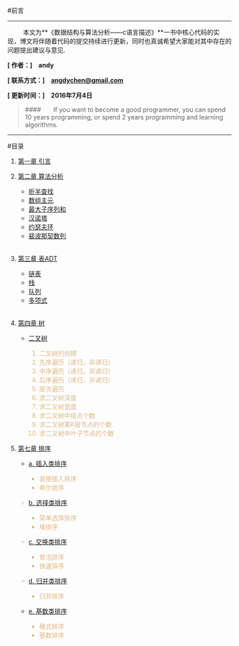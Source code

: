 
#前言
***
&emsp;&emsp;&ensp;本文为**《数据结构与算法分析——c语言描述》**一书中核心代码的实现，博文将伴随着代码的提交持续进行更新，同时也真诚希望大家能对其中存在的问题提出建议与意见.

**[ 作者：]&emsp;andy**

**[ 联系方式：]&emsp;<angdychen@gmail.com>**

**[ 更新时间：]&emsp;2016年7月4日**
</br>
> ####&emsp;&emsp;If you want to become a good programmer, you can spend 10 years programming, or spend 2 years programming and learning algorithms.

***

#目录

1. [第一章 引言](https://github.com/angdychen/EverydayAlgorithm/tree/master/Algorithm)
	<br/>
2. [第二章 算法分析](https://github.com/angdychen/EverydayAlgorithm/tree/master/Algorithm/%E7%AC%AC2%E7%AB%A0%E7%AE%97%E6%B3%95%E5%88%86%E6%9E%90)
 
 	* [折半查找](https://github.com/angdychen/EverydayAlgorithm/tree/master/Algorithm/%E7%AC%AC2%E7%AB%A0%E7%AE%97%E6%B3%95%E5%88%86%E6%9E%90/%E6%8A%98%E5%8D%8A%E6%9F%A5%E6%89%BE)
	* [数组主元](https://github.com/angdychen/EverydayAlgorithm/tree/master/Algorithm/%E7%AC%AC2%E7%AB%A0%E7%AE%97%E6%B3%95%E5%88%86%E6%9E%90/%E6%95%B0%E7%BB%84%E4%B8%BB%E5%85%83)
	* [最大子序列和](https://github.com/angdychen/EverydayAlgorithm/tree/master/Algorithm/%E7%AC%AC2%E7%AB%A0%E7%AE%97%E6%B3%95%E5%88%86%E6%9E%90/%E6%9C%80%E5%A4%A7%E5%AD%90%E5%BA%8F%E5%88%97%E5%92%8C)
	* [汉诺塔](https://github.com/angdychen/EverydayAlgorithm/tree/master/Algorithm/%E7%AC%AC2%E7%AB%A0%E7%AE%97%E6%B3%95%E5%88%86%E6%9E%90/%E6%B1%89%E8%AF%BA%E5%A1%94)
	* [约瑟夫环](https://github.com/angdychen/EverydayAlgorithm/tree/master/Algorithm/%E7%AC%AC2%E7%AB%A0%E7%AE%97%E6%B3%95%E5%88%86%E6%9E%90/%E7%BA%A6%E7%91%9F%E5%A4%AB%E7%8E%AF)
	* [裴波那契数列](https://github.com/angdychen/EverydayAlgorithm/tree/master/Algorithm/%E7%AC%AC2%E7%AB%A0%E7%AE%97%E6%B3%95%E5%88%86%E6%9E%90/%E8%A3%B4%E6%B3%A2%E9%82%A3%E5%A5%91%E6%95%B0%E5%88%97)
	</br>
3. [第三章 表ADT](https://github.com/angdychen/EverydayAlgorithm/tree/master/Algorithm/%E7%AC%AC3%E7%AB%A0%E8%A1%A8ADT)
	
	* [链表](https://github.com/angdychen/EverydayAlgorithm/tree/master/Algorithm/%E7%AC%AC3%E7%AB%A0%E8%A1%A8ADT/%E9%93%BE%E8%A1%A8)
	* [栈](https://github.com/angdychen/EverydayAlgorithm/tree/master/Algorithm/%E7%AC%AC3%E7%AB%A0%E8%A1%A8ADT/%E6%A0%88)
	* [队列](https://github.com/angdychen/EverydayAlgorithm/tree/master/Algorithm/%E7%AC%AC3%E7%AB%A0%E8%A1%A8ADT/%E9%98%9F%E5%88%97)
	* [多项式](https://github.com/angdychen/EverydayAlgorithm/tree/master/Algorithm/%E7%AC%AC3%E7%AB%A0%E8%A1%A8ADT/%E5%A4%9A%E9%A1%B9%E5%BC%8F)
	</br>
4. [第四章 树](https://github.com/angdychen/EverydayAlgorithm/tree/master/Algorithm/%E7%AC%AC4%E7%AB%A0%E6%A0%91/%E4%BA%8C%E5%8F%89%E6%A0%91)
	* [二叉树](https://github.com/angdychen/EverydayAlgorithm/tree/master/Algorithm/%E7%AC%AC4%E7%AB%A0%E6%A0%91/%E4%BA%8C%E5%8F%89%E6%A0%91)
		<font color=BurlyWood>
		1. 二叉树的创建
		2. 先序遍历（递归，非递归）
		3. 中序遍历（递归，非递归）
		4. 后序遍历（递归，非递归）
		5. 层次遍历
		6. 求二叉树深度
		7. 求二叉树宽度
		8. 求二叉树中结点个数
		9. 求二叉树第K层节点的个数
		1. 求二叉树中叶子节点的个数
		
		</font>

5. [第七章 排序](https://github.com/angdychen/EverydayAlgorithm/tree/master/Algorithm/%E7%AC%AC7%E7%AB%A0%E6%8E%92%E5%BA%8F)
	* [a. 插入类排序](https://github.com/angdychen/EverydayAlgorithm/tree/master/Algorithm/%E7%AC%AC7%E7%AB%A0%E6%8E%92%E5%BA%8F/1.%E6%8F%92%E5%85%A5%E7%B1%BB%E6%8E%92%E5%BA%8F)
		<font color=BurlyWood>
		* 直接插入排序
		* 希尔排序
	* [b. 选择类排序]()
		* 简单选择排序
		* 堆排序
	* [c. 交换类排序]()
		* 冒泡排序
		* 快速排序
	* [d. 归并类排序]()
		* 归并排序
	* [e. 基数类排序]()
		* 桶式排序
		* 基数排序
		
		</font>
